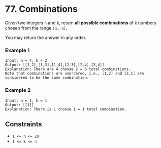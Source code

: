 # 77. Combinations
 
Given two integers `n` and `k`, return **all possible combinations** of `k` numbers 
chosen from the range `[1, n]`.

You may return the answer in any order.

### Example 1
```
Input: n = 4, k = 2
Output: [[1,2],[1,3],[1,4],[2,3],[2,4],[3,4]]
Explanation: There are 4 choose 2 = 6 total combinations.
Note that combinations are unordered, i.e., [1,2] and [2,1] are considered to be the same combination.
```

### Example 2
```
Input: n = 1, k = 1
Output: [[1]]
Explanation: There is 1 choose 1 = 1 total combination.
```

## Constraints 
* `1 <= n <= 20`
* `1 <= k <= n`
